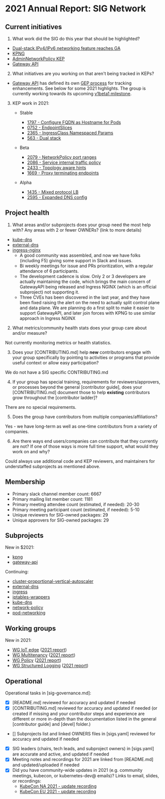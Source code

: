# 2021 Annual Report: SIG Network

## Current initiatives

1. What work did the SIG do this year that should be highlighted?

- [Dual-stack IPv4/IPv6 networking feature reaches GA](https://kubernetes.io/blog/2021/12/08/dual-stack-networking-ga/) 
- [KPNG](https://github.com/kubernetes-sigs/kpng)
- [AdminNetworkPolicy KEP](https://github.com/kubernetes/enhancements/tree/master/keps/sig-network/2091-admin-network-policy)
- [Gateway API](https://gateway-api.sigs.k8s.io/)

2. What initiatives are you working on that aren't being tracked in KEPs?

- [Gateway API](https://gateway-api.sigs.k8s.io/) has defined its own [GEP process](https://gateway-api.sigs.k8s.io/contributing/gep/) for tracking enhancements. See below for some 2021 highlights. The group is currently working towards its upcoming [v1beta1 milestone](https://github.com/kubernetes-sigs/gateway-api/issues?q=is%3Aopen+is%3Aissue+milestone%3Av1beta1).

3. KEP work in 2021:

   - Stable

     - [1797 - Configure FQDN as Hostname for Pods](https://github.com/kubernetes/enhancements/tree/master/keps/sig-node/1797-configure-fqdn-as-hostname-for-pods)
     - [0752 - EndpointSlices](https://github.com/kubernetes/enhancements/tree/master/keps/sig-network/0752-endpointslices)
     - [2365 - IngressClass Namespaced Params](https://github.com/kubernetes/enhancements/tree/master/keps/sig-network/2365-ingressclass-namespaced-params)
     - [563 - Dual stack](https://github.com/kubernetes/enhancements/tree/master/keps/sig-network/563-dual-stack)

   - Beta

     - [2079 - NetworkPolicy port ranges](https://github.com/kubernetes/enhancements/tree/master/keps/sig-network/2079-network-policy-port-range) 
     - [2086 - Service internal traffic policy](https://github.com/kubernetes/enhancements/tree/master/keps/sig-network/2086-service-internal-traffic-policy) 
     - [2433 - Topology aware hints](https://github.com/kubernetes/enhancements/tree/master/keps/sig-network/2433-topology-aware-hints) 
     - [1669 - Proxy terminating endpoints](https://github.com/kubernetes/enhancements/tree/master/keps/sig-network/1669-proxy-terminating-endpoints) 

   - Alpha

     - [1435 - Mixed protocol LB](https://github.com/kubernetes/enhancements/tree/master/keps/sig-network/1435-mixed-protocol-lb)
     - [2595 - Expanded DNS config](https://github.com/kubernetes/enhancements/tree/master/keps/sig-network/2595-expanded-dns-config)

## Project health

1. What areas and/or subprojects does your group need the most help with? Any areas with 2 or fewer OWNERs? (link to more details)

- [kube-dns](https://github.com/kubernetes/dns/blob/master/OWNERS)
- [external-dns](https://github.com/kubernetes-sigs/external-dns/blob/master/OWNERS)
- [ingress-nginx](https://github.com/kubernetes/ingress-nginx/blob/master/OWNERS)
  - A good community was assembled, and now we have folks (including F5) giving some support in Slack and issues.
  - Bi weekly meetings for issue and PRs prioritization, with a regular attendance of 6 participants.
  - The development cadence is slow. Only 2 or 3 developers are actually maintaining the code, which brings the main concern of GatewayAPI being released and Ingress NGINX (which is an official subproject) not supporting it.
  - Three CVEs has been discovered in the last year, and they have been fixed raising the alert on the need to actually split control plane and data plane. We are planning do a first split to make it easier to support GatewayAPI, and later join forces with KPNG to use similar approach in Ingress NGINX

2. What metrics/community health stats does your group care about and/or measure?

Not currently monitoring metrics or health statistics. 

3. Does your [CONTRIBUTING.md] help **new** contributors engage with your group specifically by pointing to activities or programs that provide useful context or allow easy participation?

We do not have a SIG specific CONTRIBUTING.md

4. If your group has special training, requirements for reviewers/approvers, or processes beyond the general [contributor guide], does your [CONTRIBUTING.md] document those to help **existing** contributors grow throughout the [contributor ladder]?

There are no special requirements.

5. Does the group have contributors from multiple companies/affiliations?

Yes - we have long-term as well as one-time contributors from a variety of companies.

6. Are there ways end users/companies can contribute that they currently are not? If one of those ways is more full time support, what would they work on and why?

Could always use additional code and KEP reviewers, and maintainers for understaffed subprojects as mentioned above.

## Membership

- Primary slack channel member count: 6667
- Primary mailing list member count: 1181
- Primary meeting attendee count (estimated, if needed): 20-30
- Primary meeting participant count (estimated, if needed): 5-10
- Unique reviewers for SIG-owned packages: 29
- Unique approvers for SIG-owned packages: 29

## Subprojects

New in $2021:

- [kpng](https://git.k8s.io/community/sig-network#kpng)
- [gateway-api](https://git.k8s.io/community/sig-network#gateway-api)

Continuing:

- [cluster-proportional-vertical-autoscaler](https://git.k8s.io/community/sig-network#cluster-proportional-autoscaler)
- [external-dns](https://git.k8s.io/community/sig-network#external-dns)
- [ingress](https://git.k8s.io/community/sig-network#ingress)
- [iptables-wrappers](https://git.k8s.io/community/sig-network#iptables-wrappers)
- [kube-dns](https://git.k8s.io/community/sig-network#kube-dnss)
- [network-policy](https://git.k8s.io/community/sig-network#network-policy)
- [pod-networking](https://git.k8s.io/community/sig-network#pod-networking)

## Working groups

New in 2021:

- [WG IoT edge](https://git.k8s.io/community/wg-iot-edge/) ([2021 report](https://git.k8s.io/community/wg-iot-edge/annual-report-2021.md))
- [WG Multitenancy](https://git.k8s.io/community/wg-multitenancy/) ([2021 report](https://git.k8s.io/community/wg-multitenancy/annual-report-2021.md))
- [WG Policy](https://git.k8s.io/community/wg-policy/) ([2021 report](https://git.k8s.io/community/wg-policy/annual-report-2021.md))
- [WG Structured Logging](https://git.k8s.io/community/wg-structured-logging/) ([2021 report](https://git.k8s.io/community/wg-structured-logging/annual-report-2021.md))

## Operational

Operational tasks in [sig-governance.md]:

- [X] [README.md] reviewed for accuracy and updated if needed
- [X] [CONTRIBUTING.md] reviewed for accuracy and updated if needed (or created if missing and your contributor steps and experience are different or more in-depth than the documentation listed in the general [contributor guide] and [devel] folder.)
- [] Subprojects list and linked OWNERS files in [sigs.yaml] reviewed for accuracy and updated if needed
- [X] SIG leaders (chairs, tech leads, and subproject owners) in [sigs.yaml] are accurate and active, and updated if needed
- [X] Meeting notes and recordings for 2021 are linked from [README.md] and updated/uploaded if needed
- [X] Did you have community-wide updates in 2021 (e.g. community meetings, kubecon, or kubernetes-dev@ emails)? Links to email, slides, or recordings:
	- [KubeCon NA 2021 - update recording](https://www.youtube.com/watch?v=uZ0WLxpmBbY)
	- [KubeCon EU 2021 - update recording](https://www.youtube.com/watch?v=Nn-qrp0TRnM)
